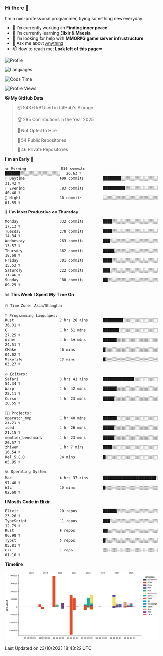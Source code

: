 ### Hi there 👋

I'm a non-professional programmer, trying something new everyday.

<!--
**dyzdyz010/dyzdyz010** is a ✨ _special_ ✨ repository because its `README.md` (this file) appears on your GitHub profile.
-->

- 🔭 I’m currently working on **Finding inner peace**
- 🌱 I’m currently learning **Elixir & Mnesia**
- 🤔 I’m looking for help with **MMORPG game server infrustructure**
- 💬 Ask me about [Anything](https://github.com/dyzdyz010/dyzdyz010/issues)
- 📫 How to reach me: **Look left of this page⬅️**

<!-- - 👯 I’m looking to collaborate on
- 😄 Pronouns: ...
- ⚡ Fun fact: ...
 -->
 
![Profile](https://github-readme-stats.vercel.app/api?username=dyzdyz010&count_private=true&show_icons=true&theme=dracula)

![Languages](https://github-readme-stats.vercel.app/api/top-langs/?username=dyzdyz010&layout=compact&theme=dracula)

<!--START_SECTION:waka-->
![Code Time](http://img.shields.io/badge/Code%20Time-2%2C143%20hrs%2024%20mins-blue)

![Profile Views](http://img.shields.io/badge/Profile%20Views-0-blue)

**🐱 My GitHub Data** 

> 📦 543.6 kB Used in GitHub's Storage 
 > 
> 🏆 285 Contributions in the Year 2025
 > 
> 🚫 Not Opted to Hire
 > 
> 📜 54 Public Repositories 
 > 
> 🔑 46 Private Repositories 
 > 
**I'm an Early 🐤** 

```text
🌞 Morning                516 commits         ███████░░░░░░░░░░░░░░░░░░   26.63 % 
🌆 Daytime                609 commits         ████████░░░░░░░░░░░░░░░░░   31.42 % 
🌃 Evening                783 commits         ██████████░░░░░░░░░░░░░░░   40.40 % 
🌙 Night                  30 commits          ░░░░░░░░░░░░░░░░░░░░░░░░░   01.55 % 
```
📅 **I'm Most Productive on Thursday** 

```text
Monday                   332 commits         ████░░░░░░░░░░░░░░░░░░░░░   17.13 % 
Tuesday                  278 commits         ████░░░░░░░░░░░░░░░░░░░░░   14.34 % 
Wednesday                263 commits         ███░░░░░░░░░░░░░░░░░░░░░░   13.57 % 
Thursday                 362 commits         █████░░░░░░░░░░░░░░░░░░░░   18.68 % 
Friday                   301 commits         ████░░░░░░░░░░░░░░░░░░░░░   15.53 % 
Saturday                 222 commits         ███░░░░░░░░░░░░░░░░░░░░░░   11.46 % 
Sunday                   180 commits         ██░░░░░░░░░░░░░░░░░░░░░░░   09.29 % 
```


📊 **This Week I Spent My Time On** 

```text
🕑︎ Time Zone: Asia/Shanghai

💬 Programming Languages: 
Rust                     2 hrs 28 mins       █████████░░░░░░░░░░░░░░░░   36.31 % 
C                        1 hr 51 mins        ███████░░░░░░░░░░░░░░░░░░   27.25 % 
Other                    1 hr 39 mins        ██████░░░░░░░░░░░░░░░░░░░   24.51 % 
CMake                    16 mins             █░░░░░░░░░░░░░░░░░░░░░░░░   04.02 % 
Makefile                 13 mins             █░░░░░░░░░░░░░░░░░░░░░░░░   03.27 % 

🔥 Editors: 
Safari                   3 hrs 41 mins       ██████████████░░░░░░░░░░░   54.34 % 
Warp                     1 hr 42 mins        ██████░░░░░░░░░░░░░░░░░░░   25.11 % 
Cursor                   1 hr 23 mins        █████░░░░░░░░░░░░░░░░░░░░   20.55 % 

🐱‍💻 Projects: 
operator_mvp             1 hr 40 mins        ██████░░░░░░░░░░░░░░░░░░░   24.71 % 
iced                     1 hr 26 mins        █████░░░░░░░░░░░░░░░░░░░░   21.15 % 
memtier_benchmark        1 hr 23 mins        █████░░░░░░░░░░░░░░░░░░░░   20.57 % 
zhiwen                   1 hr 7 mins         ████░░░░░░░░░░░░░░░░░░░░░   16.54 % 
Rel_5.0.0                24 mins             █░░░░░░░░░░░░░░░░░░░░░░░░   05.95 % 

💻 Operating System: 
Mac                      6 hrs 37 mins       ████████████████████████░   97.40 % 
WSL                      10 mins             █░░░░░░░░░░░░░░░░░░░░░░░░   02.60 % 
```

**I Mostly Code in Elixir** 

```text
Elixir                   20 repos            ██████░░░░░░░░░░░░░░░░░░░   23.26 % 
TypeScript               11 repos            ███░░░░░░░░░░░░░░░░░░░░░░   12.79 % 
Rust                     6 repos             ██░░░░░░░░░░░░░░░░░░░░░░░   06.98 % 
Typst                    5 repos             █░░░░░░░░░░░░░░░░░░░░░░░░   05.81 % 
C++                      1 repo              ░░░░░░░░░░░░░░░░░░░░░░░░░   01.16 % 
```



**Timeline**

![Lines of Code chart](https://raw.githubusercontent.com/dyzdyz010/dyzdyz010/master/assets/bar_graph.png)


 Last Updated on 23/10/2025 18:43:22 UTC
<!--END_SECTION:waka-->
